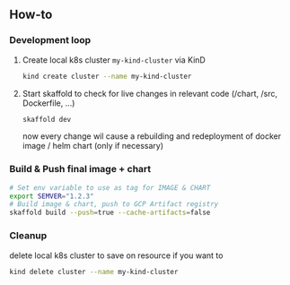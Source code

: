 ## How-to

### Development loop

1. Create local k8s cluster `my-kind-cluster` via KinD

    ```sh
    kind create cluster --name my-kind-cluster
    ```

2. Start skaffold to check for live changes in relevant code (/chart, /src, Dockerfile, ...)

    ```sh
    skaffold dev
    ```
    now every change wil cause a rebuilding and redeployment of docker image / helm chart (only if necessary)

### Build & Push final image + chart

```sh
# Set env variable to use as tag for IMAGE & CHART
export SEMVER="1.2.3"
# Build image & chart, push to GCP Artifact registry
skaffold build --push=true --cache-artifacts=false
```

### Cleanup

delete local k8s cluster to save on resource if you want to

```sh
kind delete cluster --name my-kind-cluster
```

